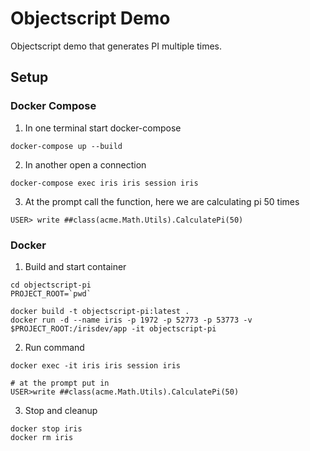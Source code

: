 # Objectscript Demo

Objectscript demo that generates PI multiple times.

## Setup


### Docker Compose
1.  In one terminal start docker-compose
```
docker-compose up --build
```

2. In another open a connection
```
docker-compose exec iris iris session iris
```

3. At the prompt call the function, here we are calculating pi 50 times
```
USER> write ##class(acme.Math.Utils).CalculatePi(50)
```


### Docker
1.  Build and start container
```
cd objectscript-pi
PROJECT_ROOT=`pwd`

docker build -t objectscript-pi:latest .
docker run -d --name iris -p 1972 -p 52773 -p 53773 -v $PROJECT_ROOT:/irisdev/app -it objectscript-pi
```

2.  Run command
```
docker exec -it iris iris session iris

# at the prompt put in
USER>write ##class(acme.Math.Utils).CalculatePi(50)
```

3.  Stop and cleanup
```
docker stop iris
docker rm iris
```
